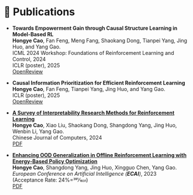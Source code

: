 
# 📝 Publications 
+ **Towards Empowerment Gain through Causal Structure Learning in Model-Based RL** \
**Hongye Cao**, Fan Feng, Meng Fang, Shaokang Dong, Tianpei Yang, Jing Huo, and Yang Gao. \
ICML 2024 Workshop: Foundations of Reinforcement Learning and Control, 2024 \
ICLR (poster), 2025\
[OpenReview](https://openreview.net/forum?id=MGMYJQcdnh&noteId=MGMYJQcdnh) 

+ **Causal Information Prioritization for Efficient Reinforcement Learning** \
**Hongye Cao**, Fan Feng, Tianpei Yang, Jing Huo, and Yang Gao. \
ICLR (poster), 2025\
[OpenReview](https://openreview.net/forum?id=nDj45w5wam) 


+ **[A Survey of Interpretability Research Methods for Reinforcement Learning](http://cjc.ict.ac.cn/online/onlinepaper/chy-2024729180508.pdf)** \
**Hongye Cao**, Xiao Liu, Shaokang Dong, Shangdong Yang, Jing Huo, Wenbin Li, Yang Gao. \
Chinese Journal of Computers, 2024 \
[PDF](http://cjc.ict.ac.cn/online/onlinepaper/chy-2024729180508.pdf) 

+ **[Enhancing OOD Generalization in Offline Reinforcement Learning with Energy-Based Policy Optimization](https://ebooks.iospress.nl/volumearticle/64220)** \
**Hongye Cao**, Shangdong Yang, Jing Huo, Xingguo Chen, Yang Gao. \
_European Conference on Artificial Intelligence (**ECAI**)_, 2023 (Acceptance Rate: 24%=391⁄1631) \
[PDF](https://ebooks.iospress.nl/volumearticle/64220) 



